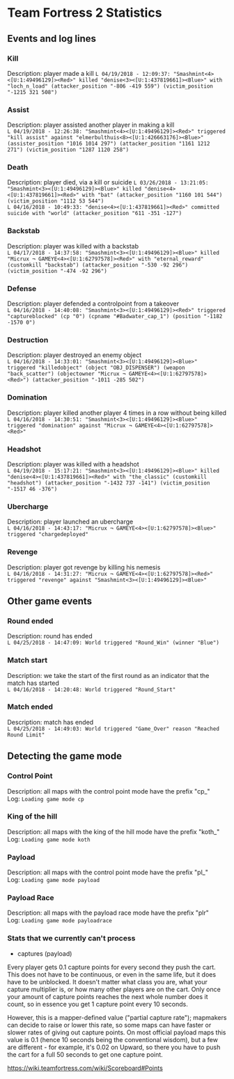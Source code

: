 # Team Fortress 2 Statistics

## Events and log lines

### Kill
Description: player made a kill
`L 04/19/2018 - 12:09:37: "Smashmint<4><[U:1:49496129]><Red>" killed "denise<3><[U:1:437819661]><Blue>" with "loch_n_load" (attacker_position "-806 -419 559") (victim_position "-1215 321 508")`

### Assist
Description: player assisted another player in making a kill  
`L 04/19/2018 - 12:26:38: "Smashmint<4><[U:1:49496129]><Red>" triggered "kill assist" against "elmerbulthuis<8><[U:1:426663176]><Blue>" (assister_position "1016 1014 297") (attacker_position "1161 1212 271") (victim_position "1287 1120 258")`

### Death
Description: player died, via a kill or suicide
`L 03/26/2018 - 13:21:05: "Smashmint<3><[U:1:49496129]><Blue>" killed "denise<4><[U:1:437819661]><Red>" with "bat" (attacker_position "1160 101 544") (victim_position "1112 53 544")`  
`L 04/16/2018 - 10:49:33: "denise<4><[U:1:437819661]><Red>" committed suicide with "world" (attacker_position "611 -351 -127")`

### Backstab
Description: player was killed with a backstab  
`L 04/17/2018 - 14:37:58: "Smashmint<3><[U:1:49496129]><Blue>" killed "Micrux ¬ GAMEYE<4><[U:1:62797578]><Red>" with "eternal_reward" (customkill "backstab") (attacker_position "-530 -92 296") (victim_position "-474 -92 296")`

### Defense
Description: player defended a controlpoint from a takeover  
`L 04/16/2018 - 14:40:08: "Smashmint<3><[U:1:49496129]><Red>" triggered "captureblocked" (cp "0") (cpname "#Badwater_cap_1") (position "-1182 -1570 0")`

### Destruction
Description: player destroyed an enemy object   
`L 04/16/2018 - 14:33:01: "Smashmint<3><[U:1:49496129]><Blue>" triggered "killedobject" (object "OBJ_DISPENSER") (weapon "back_scatter") (objectowner "Micrux ¬ GAMEYE<4><[U:1:62797578]><Red>") (attacker_position "-1011 -285 502")`

### Domination
Description: player killed another player 4 times in a row without being killed   
`L 04/16/2018 - 14:30:51: "Smashmint<3><[U:1:49496129]><Blue>" triggered "domination" against "Micrux ¬ GAMEYE<4><[U:1:62797578]><Red>"`

### Headshot
Description: player was killed with a headshot  
`L 04/19/2018 - 15:17:21: "Smashmint<3><[U:1:49496129]><Blue>" killed "denise<4><[U:1:437819661]><Red>" with "the_classic" (customkill "headshot") (attacker_position "-1432 737 -141") (victim_position "-1517 46 -376")`

### Ubercharge
Description: player launched an ubercharge  
`L 04/16/2018 - 14:43:17: "Micrux ¬ GAMEYE<4><[U:1:62797578]><Blue>" triggered "chargedeployed"`

### Revenge
Description: player got revenge by killing his nemesis   
`L 04/16/2018 - 14:31:27: "Micrux ¬ GAMEYE<4><[U:1:62797578]><Red>" triggered "revenge" against "Smashmint<3><[U:1:49496129]><Blue>"`

## Other game events

### Round ended
Description: round has ended  
`L 04/25/2018 - 14:47:09: World triggered "Round_Win" (winner "Blue")`  

### Match start
Description: we take the start of the first round as an indicator that the match has started  
`L 04/16/2018 - 14:20:48: World triggered "Round_Start"`

### Match ended
Description: match has ended  
`L 04/25/2018 - 14:49:03: World triggered "Game_Over" reason "Reached Round Limit"`  

## Detecting the game mode

### Control Point
Description: all maps with the control point mode have the prefix "cp_"  
Log: `Loading game mode cp`

### King of the hill
Description: all maps with the king of the hill mode have the prefix "koth_"  
Log: `Loading game mode koth`

### Payload
Description: all maps with the control point mode have the prefix "pl_"  
Log: `Loading game mode payload`

### Payload Race
Description: all maps with the payload race mode have the prefix "plr"  
Log: `Loading game mode payloadrace`


### Stats that we currently can't process

- captures (payload) 

Every player gets 0.1 capture points for every second they push the cart. This does not have to be continuous, or even in the same life, but it does have to be unblocked. It doesn't matter what class you are, what your capture multiplier is, or how many other players are on the cart. Only once your amount of capture points reaches the next whole number does it count, so in essence you get 1 capture point every 10 seconds.

However, this is a mapper-defined value ("partial capture rate"); mapmakers can decide to raise or lower this rate, so some maps can have faster or slower rates of giving out capture points. On most official payload maps this value is 0.1 (hence 10 seconds being the conventional wisdom), but a few are different - for example, it's 0.02 on Upward, so there you have to push the cart for a full 50 seconds to get one capture point.

https://wiki.teamfortress.com/wiki/Scoreboard#Points
